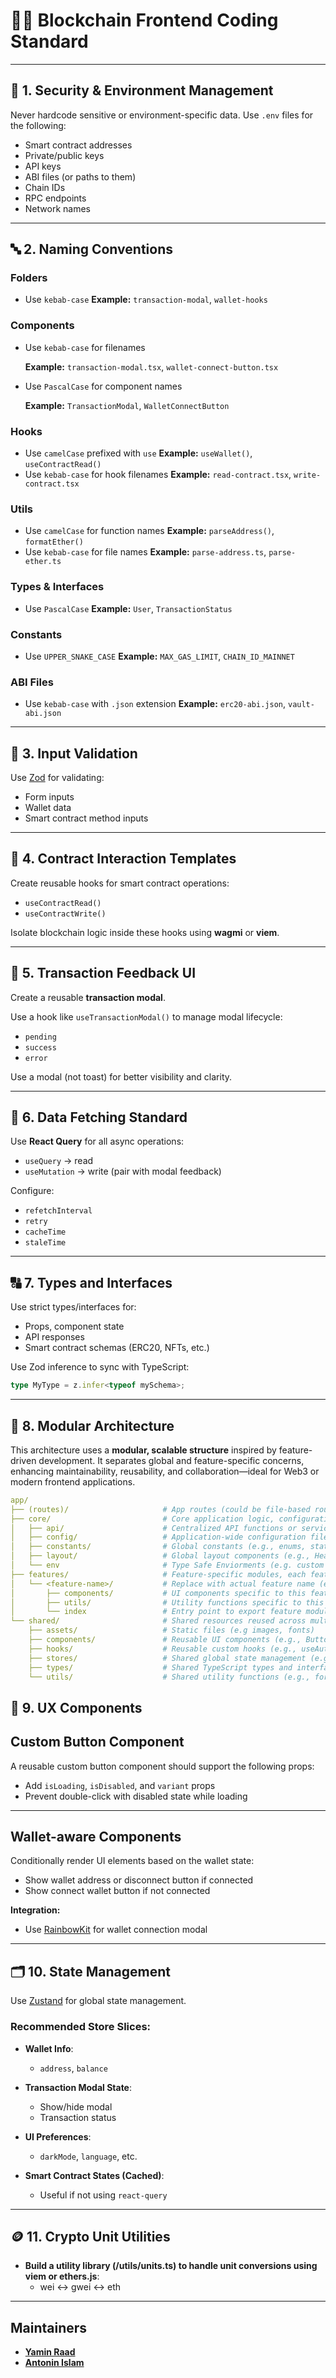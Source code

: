 # 🧑‍💻 Blockchain Frontend Coding Standard

---

## 🔐 1. Security & Environment Management

Never hardcode sensitive or environment-specific data. Use `.env` files for the following:

- Smart contract addresses
- Private/public keys
- API keys
- ABI files (or paths to them)
- Chain IDs
- RPC endpoints
- Network names

---

## 🔤 2. Naming Conventions

### Folders

- Use `kebab-case`
  **Example:** `transaction-modal`, `wallet-hooks`

### Components

- Use `kebab-case` for filenames

  **Example:** `transaction-modal.tsx`, `wallet-connect-button.tsx`
- Use `PascalCase` for component names

  **Example:** `TransactionModal`, `WalletConnectButton`

### Hooks

- Use `camelCase` prefixed with `use`
  **Example:** `useWallet()`, `useContractRead()`
- Use `kebab-case` for hook filenames
  **Example:** `read-contract.tsx`, `write-contract.tsx`

### Utils

- Use `camelCase` for function names
  **Example:** `parseAddress()`, `formatEther()`
- Use `kebab-case` for file names
  **Example:** `parse-address.ts`, `parse-ether.ts`

### Types & Interfaces

- Use `PascalCase`
  **Example:** `User`, `TransactionStatus`

### Constants

- Use `UPPER_SNAKE_CASE`
  **Example:** `MAX_GAS_LIMIT`, `CHAIN_ID_MAINNET`

### ABI Files

- Use `kebab-case` with `.json` extension
  **Example:** `erc20-abi.json`, `vault-abi.json`

---

## 🧩 3. Input Validation

Use [Zod](https://zod.dev/) for validating:

- Form inputs
- Wallet data
- Smart contract method inputs

---

## 🔁 4. Contract Interaction Templates

Create reusable hooks for smart contract operations:

- `useContractRead()`
- `useContractWrite()`

Isolate blockchain logic inside these hooks using **wagmi** or **viem**.

---

## 💬 5. Transaction Feedback UI

Create a reusable **transaction modal**.

Use a hook like `useTransactionModal()` to manage modal lifecycle:

- `pending`
- `success`
- `error`

Use a modal (not toast) for better visibility and clarity.

---

## 🔄 6. Data Fetching Standard

Use **React Query** for all async operations:

- `useQuery` → read
- `useMutation` → write (pair with modal feedback)

Configure:

- `refetchInterval`
- `retry`
- `cacheTime`
- `staleTime`

---

## 🔠 7. Types and Interfaces

Use strict types/interfaces for:

- Props, component state
- API responses
- Smart contract schemas (ERC20, NFTs, etc.)

Use Zod inference to sync with TypeScript:

```ts
type MyType = z.infer<typeof mySchema>;
```

---

## 🧱 8. Modular Architecture

This architecture uses a **modular, scalable structure** inspired by feature-driven development. It separates global and feature-specific concerns, enhancing maintainability, reusability, and collaboration—ideal for Web3 or modern frontend applications.

```yaml
app/
├── (routes)/                     # App routes (could be file-based routing depending on framework like Next.js or similar)
├── core/                         # Core application logic, configurations, and environment-specific setup
│   ├── api/                      # Centralized API functions or services (e.g., HTTP clients, request handlers)
│   ├── config/                   # Application-wide configuration files (e.g., themes, feature toggles)
│   ├── constants/                # Global constants (e.g., enums, static values used across the app)
│   ├── layout/                   # Global layout components (e.g., Header, Footer, MainLayout)
│   └── env                       # Type Safe Enviorments (e.g. custom made with Zod, t3-env)
├── features/                     # Feature-specific modules, each feature encapsulated in its own folder
│   └── <feature-name>/           # Replace with actual feature name (e.g., auth, dashboard, profile)
│       ├── components/           # UI components specific to this feature
│       ├── utils/                # Utility functions specific to this feature
│       └── index                 # Entry point to export feature modules (e.g., component, services)
└── shared/                       # Shared resources reused across multiple features
    ├── assets/                   # Static files (e.g images, fonts)
    ├── components/               # Reusable UI components (e.g., Button, Modal, Card)
    ├── hooks/                    # Reusable custom hooks (e.g., useAuth, useMediaQuery)
    ├── stores/                   # Shared global state management (e.g., Zustand stores)
    ├── types/                    # Shared TypeScript types and interfaces
    └── utils/                    # Shared utility functions (e.g., formatting, date helpers)
```

## 🧠 9. UX Components

## Custom Button Component

A reusable custom button component should support the following props:

- Add `isLoading`, `isDisabled`, and `variant` props
- Prevent double-click with disabled state while loading

---

## Wallet-aware Components

Conditionally render UI elements based on the wallet state:

- Show wallet address or disconnect button if connected
- Show connect wallet button if not connected

**Integration:**

- Use [RainbowKit](https://www.rainbowkit.com/) for wallet connection modal

---

## 🗂 10. State Management

Use [Zustand](https://zustand-demo.pmnd.rs/) for global state management.

### Recommended Store Slices:

- **Wallet Info**:

  - `address`, `balance`

- **Transaction Modal State**:

  - Show/hide modal
  - Transaction status

- **UI Preferences**:

  - `darkMode`, `language`, etc.

- **Smart Contract States (Cached)**:
  - Useful if not using `react-query`

---

## 🪙 11. Crypto Unit Utilities

- **Build a utility library (/utils/units.ts) to handle unit conversions using viem or ethers.js**:
  - wei ↔ gwei ↔ eth

---

## Maintainers
- **[Yamin Raad](https://github.com/Raad05)**
- **[Antonin Islam](https://github.com/antonin686)**
